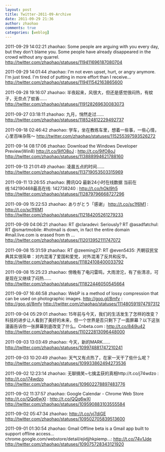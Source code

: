 ```yaml
---
layout: post
title: Twitter-2011-09-Archive
date: 2011-09-29 21:36
author: zhaohao
comments: true
categories: [weblog]
---
```

2011-09-29 14:02:21
zhaohao: Some people are arguing with you every day, but they don't blame you. Some people have already disappeared in the crowd without any quarrel.
http://twitter.com/zhaohao/statuses/119411696187080704

2011-09-29 14:01:44
zhaohao: I'm not even upset, hurt, or angry anymore. I'm just tired. I'm tired of putting in more effort than I receive...
http://twitter.com/zhaohao/statuses/119411542163865600

2011-09-28 19:16:07
zhaohao: 半夜起来，风很大，但还是感觉很闷热，有蚊子，无奈点了蚊香……
http://twitter.com/zhaohao/statuses/119128269630083073

2011-09-27 03:18:11
zhaohao: 九月，悄然走过……
http://twitter.com/zhaohao/statuses/118524812229492737

2011-09-18 02:46:42
zhaohao: 学车，坐在教练车里，想着一些事，一些心情，心里百味杂陈～
http://twitter.com/zhaohao/statuses/115255397593526272

2011-09-14 08:17:06
zhaohao: Download the Windows Developer Preview(Win8) http://t.co/9ifO8oJ : http://t.co/9ifO8oJ
http://twitter.com/zhaohao/statuses/113888994621788160

2011-09-13 21:01:49
zhaohao: 凌晨五点的时间……
http://twitter.com/zhaohao/statuses/113719053503315969

2011-09-11 13:26:55
zhaohao: 腾讯QQ 最新24小时在线数据 当前在线:142190468最高在线: 142738240 : http://t.co/hOkl9h5
http://twitter.com/zhaohao/statuses/112879796668727296

2011-09-09 15:22:53
zhaohao: ありがとう「感谢」 http://t.co/sc1f6M1 : http://t.co/sc1f6M1
http://twitter.com/zhaohao/statuses/112184205261279233

2011-09-09 04:06:21
zhaohao: RT @claradevi: Seriously? RT @asadfatchul: RT @smartmobile: #hotmail is down, in fact the entire domain #mail.live.com is erased from th ...
http://twitter.com/zhaohao/statuses/112013952111747072

2011-09-08 15:31:59
zhaohao: RT @zeeming27: RT @even5435: 兲朝驭民宝典其实很简单：对内混淆了爱国和爱党，对外混淆了反共和反华。
http://twitter.com/zhaohao/statuses/111824108400033792

2011-09-08 15:25:23
zhaohao: 傍晚有了电闪雷鸣，大雨滂沱，有了些清凉，可是现在又继续了闷热……
http://twitter.com/zhaohao/statuses/111822446050545664

2011-09-07 16:46:58
zhaohao: WebP is a method of lossy compression that can be used on photographic images.  http://goo.gl/8mfv : http://goo.gl/8mfv
http://twitter.com/zhaohao/statuses/111480591974797312

2011-09-04 05:29:01
zhaohao: 15年前与今天，我们的生活发生了怎样的改变？ 科技的进步让人看到了美好的未来，但一个世界是否只剩下了一面屏幕？以下这张漫画告诉你一张屏幕到底改变了什么。Cnbeta.com : http://t.co/84i9u42
http://twitter.com/zhaohao/statuses/110222813096448000

2011-09-03 13:03:49
zhaohao: 今天，新的MARK……
http://twitter.com/zhaohao/statuses/109974881747210241

2011-09-03 10:20:49
zhaohao: 天气又有点热了，在家一天干了些什么呢？
http://twitter.com/zhaohao/statuses/109933862494273536

2011-09-02 12:23:14
zhaohao: 无聊搞笑~七擒孟获的真相http://t.co/j74wdzo : http://t.co/j74wdzo
http://twitter.com/zhaohao/statuses/109602278897483776

2011-09-02 11:37:57
zhaohao: Google Calendar - Chrome Web Store http://t.co/QQq6wXl : http://t.co/QQq6wXl
http://twitter.com/zhaohao/statuses/109590883103555584

2011-09-02 05:47:34
zhaohao: http://t.co/yj7diGE
http://twitter.com/zhaohao/statuses/109502705839513600

2011-09-01 01:30:54
zhaohao: Gmail Offline beta is a Gmail app built to support offline access... chrome.google.com/webstore/detail/ejidjjhkpiemp...: http://t.co/74v1Jde
http://twitter.com/zhaohao/statuses/109075728343121920
